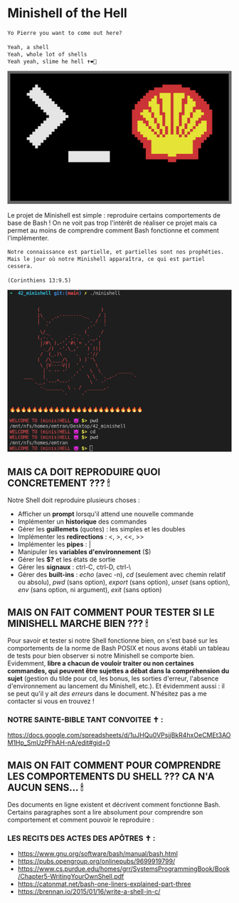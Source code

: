 # Minishell of the Hell
```
Yo Pierre you want to come out here?

Yeah, a shell
Yeah, whole lot of shells
Yeah yeah, slime he hell ✝️❤️‍🔥
```
![Screenshot](minishell_img.png)

Le projet de Minishell est simple : reproduire certains comportements de base de Bash !
On ne voit pas trop l'intérêt de réaliser ce projet mais ca permet au moins de comprendre comment Bash fonctionne et comment l'implémenter.

```
Notre connaissance est partielle, et partielles sont nos prophéties. 
Mais le jour où notre Minishell apparaîtra, ce qui est partiel cessera. 
                                                                                                    (Corinthiens 13:9.5) 
```

![Screenshot](minishell_action.png)

## MAIS CA DOIT REPRODUIRE QUOI CONCRETEMENT ??? 🕯

Notre Shell doit reproduire plusieurs choses :
* Afficher un **prompt** lorsqu'il attend une nouvelle commande
* Implémenter un **historique** des commandes
* Gérer les **guillemets** (quotes) : les simples et les doubles
* Implémenter les **redirections** : <, >, <<, >>
* Implémenter les **pipes** : |
* Manipuler les **variables d'environnement** ($)
* Gérer les **$?** et les états de sortie
* Gérer les **signaux** : ctrl-C, ctrl-D, ctrl-\
* Gérer des **built-ins** : *echo* (avec -n), *cd* (seulement avec chemin relatif ou absolu), *pwd* (sans option), *export* (sans option), *unset* (sans option), *env* (sans option, ni argument), *exit* (sans option)

## MAIS ON FAIT COMMENT POUR TESTER SI LE MINISHELL MARCHE BIEN ??? 🕯

Pour savoir et tester si notre Shell fonctionne bien, on s'est basé sur les comportements de la norme de Bash POSIX et nous avons établi un tableau de tests pour bien observer si notre Minishell se comporte bien. Evidemment, **libre a chacun de vouloir traiter ou non certaines commandes, qui peuvent être sujettes a débat dans la compréhension du sujet** (gestion du tilde pour cd, les bonus, les sorties d'erreur, l'absence d'environnement au lancement du Minishell, etc.).
Et évidemment aussi : il se peut qu'il y ait *des erreurs* dans le document. N'hésitez pas a me contacter si vous en trouvez !

### NOTRE SAINTE-BIBLE TANT CONVOITEE ✝️ : 

https://docs.google.com/spreadsheets/d/1uJHQu0VPsjjBkR4hxOeCMEt3AOM1Hp_SmUzPFhAH-nA/edit#gid=0

## MAIS ON FAIT COMMENT POUR COMPRENDRE LES COMPORTEMENTS DU SHELL ??? CA N'A AUCUN SENS... 🕯

Des documents en ligne existent et décrivent comment fonctionne Bash. Certains paragraphes sont a lire absolument pour comprendre son comportement et comment pouvoir le reproduire : 

### LES RECITS DES ACTES DES APÔTRES ✝️ :

* https://www.gnu.org/software/bash/manual/bash.html
* https://pubs.opengroup.org/onlinepubs/9699919799/
* https://www.cs.purdue.edu/homes/grr/SystemsProgrammingBook/Book/Chapter5-WritingYourOwnShell.pdf
* https://catonmat.net/bash-one-liners-explained-part-three
* https://brennan.io/2015/01/16/write-a-shell-in-c/
